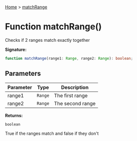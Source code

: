 [Home](../index.md) &gt; [matchRange](./matchrange_1.md)

# Function matchRange()

Checks if 2 ranges match exactly together

<b>Signature:</b>

```typescript
function matchRange(range1: Range, range2: Range): boolean;
```

## Parameters

|  Parameter | Type | Description |
|  --- | --- | --- |
|  range1 | `Range` | The first range |
|  range2 | `Range` | The second range |

<b>Returns:</b>

`boolean`

True if the ranges match and false if they don't

